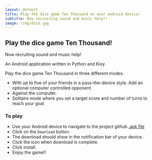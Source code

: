 ```yaml
---
layout: default
title: Play the dice game Ten Thousand on your android device!
subtitle: Now recruiting sound and music help!!
image: /img/dice.jpg
---
```


## Play the dice game Ten Thousand!
Now recruiting sound and music help!

An Android application written in Python and Kivy.

Play the dice game Ten Thousand in three different modes.
- With up to five of your friends in a pass-the-device style. Add an optional computer controlled opponent.
- Against the computer.
- Solitaire mode where you set a target score and number of turns to reach your goal.

### To play
- Use your Android device to navigate to the project github [.apk file](https://github.com/llpk79/ten-thousand-app/blob/master/bin/tenthousand-0.1-debug.apk)
- Click on the `Download` button.
- The download should show in the notification bar of your device.
- Click the icon when download is complete.
- Click install.
- Enjoy the game!!